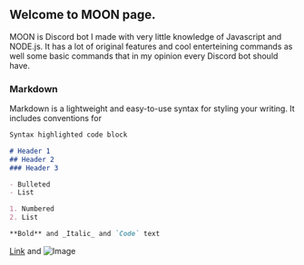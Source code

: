 ## Welcome to MOON page.

MOON is Discord bot I made with very little knowledge of Javascript and NODE.js. It has a lot of original features and cool enterteining commands as well some basic commands that in my opinion every Discord bot should have.

### Markdown

Markdown is a lightweight and easy-to-use syntax for styling your writing. It includes conventions for

```markdown
Syntax highlighted code block

# Header 1
## Header 2
### Header 3

- Bulleted
- List

1. Numbered
2. List

**Bold** and _Italic_ and `Code` text
```
[Link](url) and ![Image](src)

